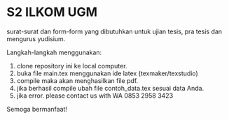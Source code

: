 # S2 ILKOM UGM
surat-surat dan form-form yang dibutuhkan untuk ujian tesis, pra tesis dan mengurus yudisium.

Langkah-langkah menggunakan:
1. clone repository ini ke local computer.
2. buka file main.tex menggunakan ide latex (texmaker/texstudio)
3. compile maka akan menghasilkan file pdf.
4. jika berhasil compile ubah file contoh_data.tex sesuai data Anda.
5. jika error. please contact us with WA 0853 2958 3423

Semoga bermanfaat!
